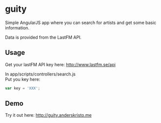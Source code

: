 guity
=====

Simple AngularJS app where you can search for artists and get some basic information.

Data is provided from the LastFM API.

## Usage
Get your lastFM API key here: http://www.lastfm.se/api

In app/scripts/controllers/search.js <br>
Put you key here:
```javascript
var key = 'XXX';
````

## Demo
Try it out here: http://guity.anderskristo.me
